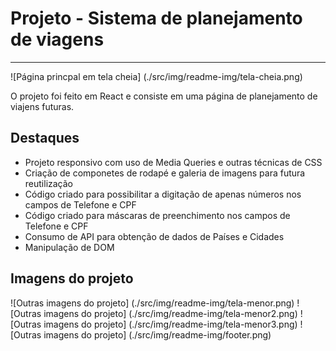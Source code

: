 # Projeto - Sistema de planejamento de viagens
---

![Página princpal em tela cheia] (./src/img/readme-img/tela-cheia.png)

O projeto foi feito em React e consiste em uma página de planejamento de viajens futuras.

## Destaques

- Projeto responsivo com uso de Media Queries e outras técnicas de CSS
- Criação de componetes de rodapé e galeria de imagens para futura reutilização
- Código criado para possibilitar a digitação de apenas números nos campos de Telefone e CPF
- Código criado para máscaras de preenchimento nos campos de Telefone e CPF
- Consumo de API para obtenção de dados de Países e Cidades
- Manipulação de DOM

## Imagens do projeto

![Outras imagens do projeto] (./src/img/readme-img/tela-menor.png)
![Outras imagens do projeto] (./src/img/readme-img/tela-menor2.png)
![Outras imagens do projeto] (./src/img/readme-img/tela-menor3.png)
![Outras imagens do projeto] (./src/img/readme-img/footer.png)
